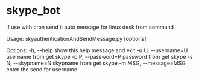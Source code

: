 # skype_bot
if use with cron send it auto message for linux desk from command


Usage: skyauthenticationAndSendMessage.py [options]

Options:
  -h, --help            show this help message and exit
  -u U, --username=U    username from get skype
  -p P, --password=P    password from get skype
  -s N, --skypname=N    skypname from get skype
  -m MSG, --message=MSG
                        enter the send for username
